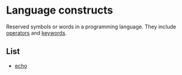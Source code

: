 # Language constructs

Reserved symbols or words in a programming language. They include [operators](../operators.md) and [keywords](../keyword/README.md).

## List

- [echo](echo.md)